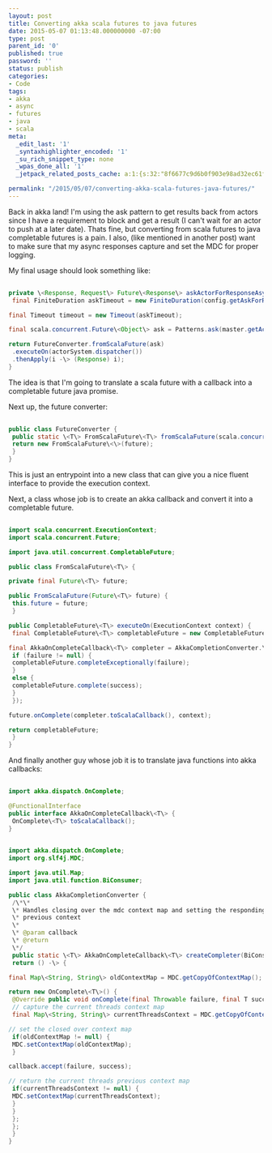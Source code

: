 ```yaml
---
layout: post
title: Converting akka scala futures to java futures
date: 2015-05-07 01:13:48.000000000 -07:00
type: post
parent_id: '0'
published: true
password: ''
status: publish
categories:
- Code
tags:
- akka
- async
- futures
- java
- scala
meta:
  _edit_last: '1'
  _syntaxhighlighter_encoded: '1'
  _su_rich_snippet_type: none
  _wpas_done_all: '1'
  _jetpack_related_posts_cache: a:1:{s:32:"8f6677c9d6b0f903e98ad32ec61f8deb";a:2:{s:7:"expires";i:1559708751;s:7:"payload";a:3:{i:0;a:1:{s:2:"id";i:4456;}i:1;a:1:{s:2:"id";i:4627;}i:2;a:1:{s:2:"id";i:4394;}}}}

permalink: "/2015/05/07/converting-akka-scala-futures-java-futures/"
---
```

Back in akka land! I'm using the ask pattern to get results back from actors since I have a requirement to block and get a result (I can't wait for an actor to push at a later date). Thats fine, but converting from scala futures to java completable futures is a pain. I also, (like mentioned in another post) want to make sure that my async responses capture and set the MDC for proper logging.

My final usage should look something like:

```java
  
private \<Response, Request\> Future\<Response\> askActorForResponseAsync(Request source) {  
 final FiniteDuration askTimeout = new FiniteDuration(config.getAskForResultTimeout().toMillis(), TimeUnit.MILLISECONDS);

final Timeout timeout = new Timeout(askTimeout);

final scala.concurrent.Future\<Object\> ask = Patterns.ask(master.getActor(), new PersistableMessageContext(source), timeout);

return FutureConverter.fromScalaFuture(ask)  
 .executeOn(actorSystem.dispatcher())  
 .thenApply(i -\> (Response) i);  
}  

```

The idea is that I'm going to translate a scala future with a callback into a completable future java promise.

Next up, the future converter:

```java
  
public class FutureConverter {  
 public static \<T\> FromScalaFuture\<T\> fromScalaFuture(scala.concurrent.Future\<T\> future) {  
 return new FromScalaFuture\<\>(future);  
 }  
}  

```

This is just an entrypoint into a new class that can give you a nice fluent interface to provide the execution context.

Next, a class whose job is to create an akka callback and convert it into a completable future.

```java
  
import scala.concurrent.ExecutionContext;  
import scala.concurrent.Future;

import java.util.concurrent.CompletableFuture;

public class FromScalaFuture\<T\> {

private final Future\<T\> future;

public FromScalaFuture(Future\<T\> future) {  
 this.future = future;  
 }

public CompletableFuture\<T\> executeOn(ExecutionContext context) {  
 final CompletableFuture\<T\> completableFuture = new CompletableFuture\<\>();

final AkkaOnCompleteCallback\<T\> completer = AkkaCompletionConverter.\<T\>createCompleter((failure, success) -\> {  
 if (failure != null) {  
 completableFuture.completeExceptionally(failure);  
 }  
 else {  
 completableFuture.complete(success);  
 }  
 });

future.onComplete(completer.toScalaCallback(), context);

return completableFuture;  
 }  
}  

```

And finally another guy whose job it is to translate java functions into akka callbacks:

```java
  
import akka.dispatch.OnComplete;

@FunctionalInterface  
public interface AkkaOnCompleteCallback\<T\> {  
 OnComplete\<T\> toScalaCallback();  
}  

```

```java
  
import akka.dispatch.OnComplete;  
import org.slf4j.MDC;

import java.util.Map;  
import java.util.function.BiConsumer;

public class AkkaCompletionConverter {  
 /\*\*  
 \* Handles closing over the mdc context map and setting the responding future thread with the  
 \* previous context  
 \*  
 \* @param callback  
 \* @return  
 \*/  
 public static \<T\> AkkaOnCompleteCallback\<T\> createCompleter(BiConsumer\<Throwable, T\> callback) {  
 return () -\> {

final Map\<String, String\> oldContextMap = MDC.getCopyOfContextMap();

return new OnComplete\<T\>() {  
 @Override public void onComplete(final Throwable failure, final T success) throws Throwable {  
 // capture the current threads context map  
 final Map\<String, String\> currentThreadsContext = MDC.getCopyOfContextMap();

// set the closed over context map  
 if(oldContextMap != null) {  
 MDC.setContextMap(oldContextMap);  
 }

callback.accept(failure, success);

// return the current threads previous context map  
 if(currentThreadsContext != null) {  
 MDC.setContextMap(currentThreadsContext);  
 }  
 }  
 };  
 };  
 }  
}  

```

